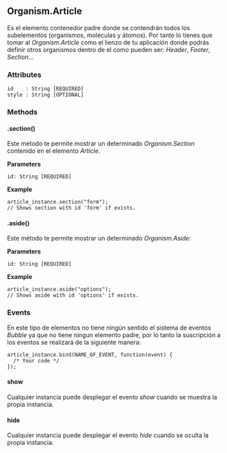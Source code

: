 ## Organism.Article
Es el elemento contenedor padre donde se contendrán todos los subelementos (organismos, moleculas y átomos). Por tanto lo tienes que tomar al *Organism.Article* como el lienzo de tu aplicación donde podrás definir otros organismos dentro de el como pueden ser: *Header*, *Footer*, *Section*...

### Attributes

```
id    : String [REQUIRED]
style : String [OPTIONAL]
```

### Methods

#### .section()
Este método te permite mostrar un determinado *Organism.Section* contenido en el elemento *Article*.

**Parameters**

```
id: String [REQUIRED]
```

**Example**

```
article_instance.section("form");
// Shows section with id 'form' if exists.
```


#### .aside()
Este método te permite mostrar un determinado *Organism.Aside*:

**Parameters**

```
id: String [REQUIRED]
```

**Example**

```
article_instance.aside("options");
// Shows aside with id 'options' if exists.
```


### Events

En este tipo de elementos no tiene ningún sentido el sistema de eventos *Bubble* ya que no tiene ningun elemento padre, por lo tanto la suscripción a los eventos se realizará de la siguiente manera:

```
article_instance.bind(NAME_OF_EVENT, function(event) {
  /* Your code */
});
```

#### show
Cualquier instancia puede desplegar el evento *show* cuando se muestra la propia instancia.


#### hide
Cualquier instancia puede desplegar el evento *hide* cuando se oculta la propia instancia.

